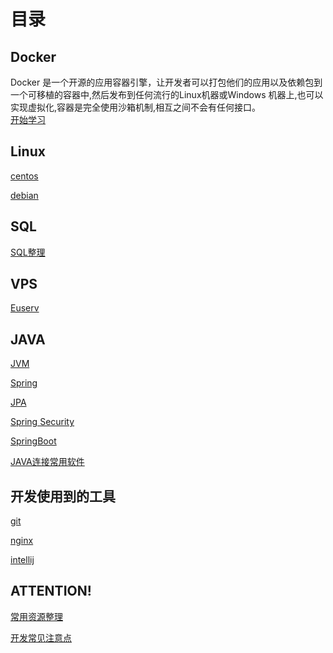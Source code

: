 # 目录



## Docker
Docker 是一个开源的应用容器引擎，让开发者可以打包他们的应用以及依赖包到一个可移植的容器中,然后发布到任何流行的Linux机器或Windows 机器上,也可以实现虚拟化,容器是完全使用沙箱机制,相互之间不会有任何接口。
<br/>
[开始学习](/docker/docker-install.html)

## Linux
[centos](/linux/centos.html)

[debian](/linux/debian.html)



## SQL

[SQL整理](/sql/sql.html)



## VPS

[Euserv](/vps/euserv.html)



## JAVA
[JVM](/java/jvm.html)

[Spring](/java/spring.html)

[JPA](/java/jpa.html)

[Spring Security](/java/spring-security.html)

[SpringBoot](/java/springboot.html)

[JAVA连接常用软件](/java/java-connect.html)



## 开发使用到的工具
[git](/tools/git.html)

[nginx](/tools/nginx.html)

[intellij](/tools/intellij.html)



## ATTENTION!
[常用资源整理](/resource.html)

[开发常见注意点](/attention.html)
